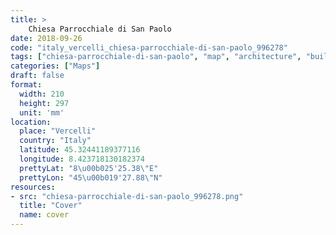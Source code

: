 ```yaml
---
title: > 
    Chiesa Parrocchiale di San Paolo
date: 2018-09-26
code: "italy_vercelli_chiesa-parrocchiale-di-san-paolo_996278"
tags: ["chiesa-parrocchiale-di-san-paolo", "map", "architecture", "buildings", "Vercelli", "Italy"]
categories: ["Maps"]
draft: false
format:
  width: 210
  height: 297
  unit: 'mm'
location:
  place: "Vercelli"
  country: "Italy"
  latitude: 45.32441189377116
  longitude: 8.423718130182374
  prettyLat: "8\u00b025'25.38\"E"
  prettyLon: "45\u00b019'27.88\"N"
resources:
- src: "chiesa-parrocchiale-di-san-paolo_996278.png"
  title: "Cover"
  name: cover
---
```

